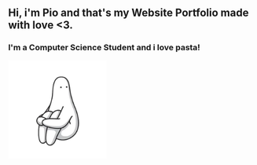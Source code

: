 ## Hi, i'm Pio and that's my Website Portfolio made with love <3.
### I'm a Computer Science Student and i love pasta!
<img src="img\donothing\dono (4).webp" alt="hello everyone" width="200"/>
